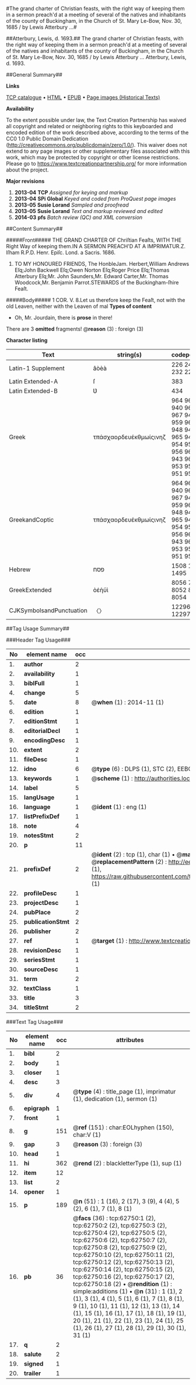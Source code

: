 #The grand charter of Christian feasts, with the right way of keeping them in a sermon preach'd at a meeting of several of the natives and inhabitants of the county of Buckingham, in the Church of St. Mary Le-Bow, Nov. 30, 1685 / by Lewis Atterbury ...#

##Atterbury, Lewis, d. 1693.##
The grand charter of Christian feasts, with the right way of keeping them in a sermon preach'd at a meeting of several of the natives and inhabitants of the county of Buckingham, in the Church of St. Mary Le-Bow, Nov. 30, 1685 / by Lewis Atterbury ...
Atterbury, Lewis, d. 1693.

##General Summary##

**Links**

[TCP catalogue](http://www.ota.ox.ac.uk/tcp/)  • 
[HTML](http://tei.it.ox.ac.uk/tcp/Texts-HTML/free/A26/A26157.html)  • 
[EPUB](http://tei.it.ox.ac.uk/tcp/Texts-EPUB/free/A26/A26157.epub) • 
[Page images (Historical Texts)](https://historicaltexts.jisc.ac.uk/eebo-12529733e)

**Availability**

To the extent possible under law, the Text Creation Partnership has waived all copyright and related or neighboring rights to this keyboarded and encoded edition of the work described above, according to the terms of the CC0 1.0 Public Domain Dedication (http://creativecommons.org/publicdomain/zero/1.0/). This waiver does not extend to any page images or other supplementary files associated with this work, which may be protected by copyright or other license restrictions. Please go to https://www.textcreationpartnership.org/ for more information about the project.

**Major revisions**

1. __2013-04__ __TCP__ *Assigned for keying and markup*
1. __2013-04__ __SPi Global__ *Keyed and coded from ProQuest page images*
1. __2013-05__ __Susie Lorand__ *Sampled and proofread*
1. __2013-05__ __Susie Lorand__ *Text and markup reviewed and edited*
1. __2014-03__ __pfs__ *Batch review (QC) and XML conversion*

##Content Summary##

#####Front#####
THE GRAND CHARTER OF Chriſtian Feaſts, WITH THE Right Way of keeping them.IN A SERMON PREACH'D AT A IMPRIMATUR.Z. Iſham R.P.D. Henr. Epiſc. Lond. a Sacris. 1686.
1. TO MY HONOURED FRIENDS,
The HonbleJam. Herbert,William Andrews Eſq;John Backwell Eſq;Owen Norton Eſq;Roger Price Eſq;Thomas Atterbury Eſq;Mr. John Saunders,Mr. Edward Carter,Mr. Thomas Woodcock,Mr. Benjamin Parrot.STEWARDS of the Buckingham-ſhire Feaſt.

#####Body#####
1 COR. V. 8.Let us therefore keep the Feaſt, not with the old Leaven, neither with the Leaven of mal
**Types of content**

  * Oh, Mr. Jourdain, there is **prose** in there!

There are 3 **omitted** fragments! 
 @__reason__ (3) : foreign (3)

**Character listing**


|Text|string(s)|codepoint(s)|
|---|---|---|
|Latin-1 Supplement|âòèà|226 242 232 224|
|Latin Extended-A|ſ|383|
|Latin Extended-B|Ʋ|434|
|Greek|τπάσχαορδευέκθμωίςινηζ|964 960 940 963 967 945 959 961 948 949 965 941 954 952 956 969 943 962 953 957 951 950|
|GreekandCoptic|τπάσχαορδευέκθμωίςινηζ|964 960 940 963 967 945 959 961 948 949 965 941 954 952 956 969 943 962 953 957 951 950|
|Hebrew|פסח|1508 1505 1495|
|GreekExtended|ὸἑὴῦὶ|8056 7953 8052 8166 8054|
|CJKSymbolsandPunctuation|〈〉|12296 12297|

##Tag Usage Summary##

###Header Tag Usage###

|No|element name|occ|attributes|
|---|---|---|---|
|1.|__author__|2||
|2.|__availability__|1||
|3.|__biblFull__|1||
|4.|__change__|5||
|5.|__date__|8| @__when__ (1) : 2014-11 (1)|
|6.|__edition__|1||
|7.|__editionStmt__|1||
|8.|__editorialDecl__|1||
|9.|__encodingDesc__|1||
|10.|__extent__|2||
|11.|__fileDesc__|1||
|12.|__idno__|6| @__type__ (6) : DLPS (1), STC (2), EEBO-CITATION (1), OCLC (1), VID (1)|
|13.|__keywords__|1| @__scheme__ (1) : http://authorities.loc.gov/ (1)|
|14.|__label__|5||
|15.|__langUsage__|1||
|16.|__language__|1| @__ident__ (1) : eng (1)|
|17.|__listPrefixDef__|1||
|18.|__note__|4||
|19.|__notesStmt__|2||
|20.|__p__|11||
|21.|__prefixDef__|2| @__ident__ (2) : tcp (1), char (1)  •  @__matchPattern__ (2) : ([0-9\-]+):([0-9IVX]+) (1), (.+) (1)  •  @__replacementPattern__ (2) : http://eebo.chadwyck.com/downloadtiff?vid=$1&page=$2 (1), https://raw.githubusercontent.com/textcreationpartnership/Texts/master/tcpchars.xml#$1 (1)|
|22.|__profileDesc__|1||
|23.|__projectDesc__|1||
|24.|__pubPlace__|2||
|25.|__publicationStmt__|2||
|26.|__publisher__|2||
|27.|__ref__|1| @__target__ (1) : http://www.textcreationpartnership.org/docs/. (1)|
|28.|__revisionDesc__|1||
|29.|__seriesStmt__|1||
|30.|__sourceDesc__|1||
|31.|__term__|2||
|32.|__textClass__|1||
|33.|__title__|3||
|34.|__titleStmt__|2||


###Text Tag Usage###

|No|element name|occ|attributes|
|---|---|---|---|
|1.|__bibl__|2||
|2.|__body__|1||
|3.|__closer__|1||
|4.|__desc__|3||
|5.|__div__|4| @__type__ (4) : title_page (1), imprimatur (1), dedication (1), sermon (1)|
|6.|__epigraph__|1||
|7.|__front__|1||
|8.|__g__|151| @__ref__ (151) : char:EOLhyphen (150), char:V (1)|
|9.|__gap__|3| @__reason__ (3) : foreign (3)|
|10.|__head__|1||
|11.|__hi__|362| @__rend__ (2) : blackletterType (1), sup (1)|
|12.|__item__|12||
|13.|__list__|2||
|14.|__opener__|1||
|15.|__p__|189| @__n__ (51) : 1 (16), 2 (17), 3 (9), 4 (4), 5 (2), 6 (1), 7 (1), 8 (1)|
|16.|__pb__|36| @__facs__ (36) : tcp:62750:1 (2), tcp:62750:2 (2), tcp:62750:3 (2), tcp:62750:4 (2), tcp:62750:5 (2), tcp:62750:6 (2), tcp:62750:7 (2), tcp:62750:8 (2), tcp:62750:9 (2), tcp:62750:10 (2), tcp:62750:11 (2), tcp:62750:12 (2), tcp:62750:13 (2), tcp:62750:14 (2), tcp:62750:15 (2), tcp:62750:16 (2), tcp:62750:17 (2), tcp:62750:18 (2)  •  @__rendition__ (1) : simple:additions (1)  •  @__n__ (31) : 1 (1), 2 (1), 3 (1), 4 (1), 5 (1), 6 (1), 7 (1), 8 (1), 9 (1), 10 (1), 11 (1), 12 (1), 13 (1), 14 (1), 15 (1), 16 (1), 17 (1), 18 (1), 19 (1), 20 (1), 21 (1), 22 (1), 23 (1), 24 (1), 25 (1), 26 (1), 27 (1), 28 (1), 29 (1), 30 (1), 31 (1)|
|17.|__q__|2||
|18.|__salute__|2||
|19.|__signed__|1||
|20.|__trailer__|1||
